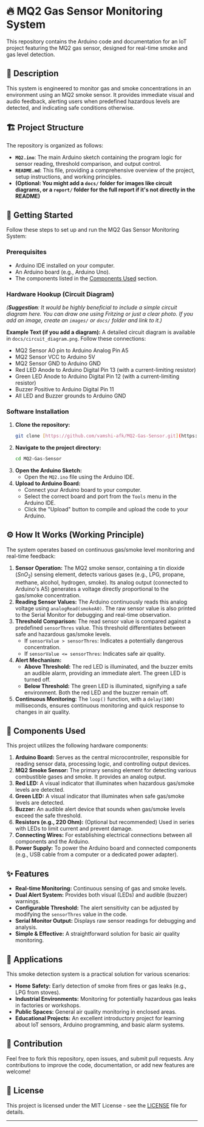 # 🔥 MQ2 Gas Sensor Monitoring System

This repository contains the Arduino code and documentation for an IoT project featuring the MQ2 gas sensor, designed for real-time smoke and gas level detection.

## 📝 Description

This system is engineered to monitor gas and smoke concentrations in an environment using an MQ2 smoke sensor. It provides immediate visual and audio feedback, alerting users when predefined hazardous levels are detected, and indicating safe conditions otherwise.

## 🏗️ Project Structure

The repository is organized as follows:

* **`MQ2.ino`**: The main Arduino sketch containing the program logic for sensor reading, threshold comparison, and output control.
* **`README.md`**: This file, providing a comprehensive overview of the project, setup instructions, and working principles.
* **(Optional: You might add a `docs/` folder for images like circuit diagrams, or a `report/` folder for the full report if it's not directly in the README)**

## 🚀 Getting Started

Follow these steps to set up and run the MQ2 Gas Sensor Monitoring System:

### Prerequisites

* Arduino IDE installed on your computer.
* An Arduino board (e.g., Arduino Uno).
* The components listed in the [Components Used](#components-used) section.

### Hardware Hookup (Circuit Diagram)

*(**Suggestion**: It would be highly beneficial to include a simple circuit diagram here. You can draw one using Fritzing or just a clear photo. If you add an image, create an `images/` or `docs/` folder and link to it.)*

**Example Text (if you add a diagram):**
A detailed circuit diagram is available in `docs/circuit_diagram.png`. Follow these connections:
* MQ2 Sensor A0 pin to Arduino Analog Pin A5
* MQ2 Sensor VCC to Arduino 5V
* MQ2 Sensor GND to Arduino GND
* Red LED Anode to Arduino Digital Pin 13 (with a current-limiting resistor)
* Green LED Anode to Arduino Digital Pin 12 (with a current-limiting resistor)
* Buzzer Positive to Arduino Digital Pin 11
* All LED and Buzzer grounds to Arduino GND

### Software Installation

1.  **Clone the repository:**
    ```bash
    git clone [https://github.com/vamshi-afk/MQ2-Gas-Sensor.git](https://github.com/vamshi-afk/MQ2-Gas-Sensor.git)
    ```
2.  **Navigate to the project directory:**
    ```bash
    cd MQ2-Gas-Sensor
    ```
3.  **Open the Arduino Sketch:**
    * Open the `MQ2.ino` file using the Arduino IDE.
4.  **Upload to Arduino Board:**
    * Connect your Arduino board to your computer.
    * Select the correct board and port from the `Tools` menu in the Arduino IDE.
    * Click the "Upload" button to compile and upload the code to your Arduino.

## ⚙️ How It Works (Working Principle)

The system operates based on continuous gas/smoke level monitoring and real-time feedback:

1.  **Sensor Operation:** The MQ2 smoke sensor, containing a tin dioxide ($SnO_2$) sensing element, detects various gases (e.g., LPG, propane, methane, alcohol, hydrogen, smoke). Its analog output (connected to Arduino's A5) generates a voltage directly proportional to the gas/smoke concentration.
2.  **Reading Sensor Values:** The Arduino continuously reads this analog voltage using `analogRead(smokeA0)`. The raw sensor value is also printed to the Serial Monitor for debugging and real-time observation.
3.  **Threshold Comparison:** The read sensor value is compared against a predefined `sensorThres` value. This threshold differentiates between safe and hazardous gas/smoke levels.
    * If `sensorValue > sensorThres`: Indicates a potentially dangerous concentration.
    * If `sensorValue <= sensorThres`: Indicates safe air quality.
4.  **Alert Mechanism:**
    * **Above Threshold:** The red LED is illuminated, and the buzzer emits an audible alarm, providing an immediate alert. The green LED is turned off.
    * **Below Threshold:** The green LED is illuminated, signifying a safe environment. Both the red LED and the buzzer remain off.
5.  **Continuous Monitoring:** The `loop()` function, with a `delay(100)` milliseconds, ensures continuous monitoring and quick response to changes in air quality.

## 🔌 Components Used

This project utilizes the following hardware components:

1.  **Arduino Board:** Serves as the central microcontroller, responsible for reading sensor data, processing logic, and controlling output devices.
2.  **MQ2 Smoke Sensor:** The primary sensing element for detecting various combustible gases and smoke. It provides an analog output.
3.  **Red LED:** A visual indicator that illuminates when hazardous gas/smoke levels are detected.
4.  **Green LED:** A visual indicator that illuminates when safe gas/smoke levels are detected.
5.  **Buzzer:** An audible alert device that sounds when gas/smoke levels exceed the safe threshold.
6.  **Resistors (e.g., 220 Ohm):** (Optional but recommended) Used in series with LEDs to limit current and prevent damage.
7.  **Connecting Wires:** For establishing electrical connections between all components and the Arduino.
8.  **Power Supply:** To power the Arduino board and connected components (e.g., USB cable from a computer or a dedicated power adapter).

## ✨ Features

* **Real-time Monitoring:** Continuous sensing of gas and smoke levels.
* **Dual Alert System:** Provides both visual (LEDs) and audible (buzzer) warnings.
* **Configurable Threshold:** The alert sensitivity can be adjusted by modifying the `sensorThres` value in the code.
* **Serial Monitor Output:** Displays raw sensor readings for debugging and analysis.
* **Simple & Effective:** A straightforward solution for basic air quality monitoring.

## 🎯 Applications

This smoke detection system is a practical solution for various scenarios:

* **Home Safety:** Early detection of smoke from fires or gas leaks (e.g., LPG from stoves).
* **Industrial Environments:** Monitoring for potentially hazardous gas leaks in factories or workshops.
* **Public Spaces:** General air quality monitoring in enclosed areas.
* **Educational Projects:** An excellent introductory project for learning about IoT sensors, Arduino programming, and basic alarm systems.

## 🤝 Contribution

Feel free to fork this repository, open issues, and submit pull requests. Any contributions to improve the code, documentation, or add new features are welcome!

## 📄 License

This project is licensed under the MIT License - see the [LICENSE](LICENSE) file for details.

---

